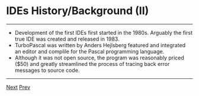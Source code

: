 # IDEs History/Background (II)
*** 

*  Development of the first IDEs first started in the 1980s. Arguably the first true IDE was created and released in 1983. 
*  TurboPascal was written by Anders Hejlsberg featured and integrated an editor and complile for the Pascal programming language.
*  Although it was not open source, the program was reasonably priced ($50) and greatly streamlined the process of tracing back error messages to source code. 

***  
[Next](https://github.com/AustinCerny/CSCI582_Presentation2_IDEs/blob/master/slide05.md)
[Prev](https://github.com/AustinCerny/CSCI582_Presentation2_IDEs/blob/master/slide03.md)
